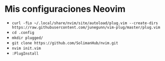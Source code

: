 # Mis configuraciones Neovim

- `curl -fLo ~/.local/share/nvim/site/autoload/plug.vim --create-dirs https://raw.githubusercontent.com/junegunn/vim-plug/master/plug.vim`
- `cd .config`
- `mkdir plugged/`
- `git clone https://github.com/SolimanHub/nvim.git`
- `nvim init.vim`
- `:PlugInstall`
